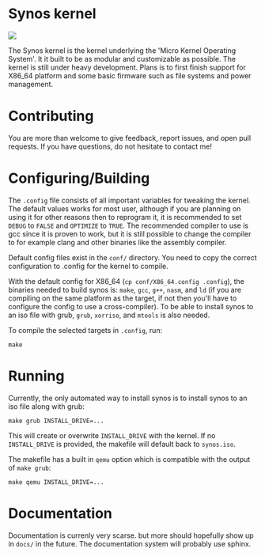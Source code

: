 # Synos kernel
<a href="https://travis-ci.com/syncos/synos"><img src="https://travis-ci.com/syncos/synos.svg?branch=master"></img></a>

The Synos kernel is the kernel underlying the 'Micro Kernel Operating System'. It it built to be as modular and customizable as possible. The kernel is still under heavy development. Plans is to first finish support for X86_64 platform and some basic firmware such as file systems and power management.
# Contributing
You are more than welcome to give feedback, report issues, and open pull requests. If you have questions, do not hesitate to contact me!
# Configuring/Building
The `.config` file consists of all important variables for tweaking the kernel. The default values works for most user, although if you are planning on using it for other reasons then to reprogram it, it is recommended to set `DEBUG` to `FALSE` and `OPTIMIZE` to `TRUE`. The recommended compiler to use is gcc since it is proven to work, but it is still possible to change the compiler to for example clang and other binaries like the assembly compiler. 

Default config files exist in the `conf/` directory. You need to copy the correct configuration to .config for the kernel to compile.

With the default config for X86_64 (`cp conf/X86_64.config .config`), the binaries needed to build synos is: `make`, `gcc`, `g++`, `nasm`, and `ld` (if you are compiling on the same platform as the target, if not then you'll have to configure the config to use a cross-compiler). To be able to install synos to an iso file with grub, `grub`, `xorriso`, and `mtools` is also needed.

To compile the selected targets in `.config`, run:

    make
# Running
Currently, the only automated way to install synos is to install synos to an iso file along with grub:

    make grub INSTALL_DRIVE=...
This will create or overwrite `INSTALL_DRIVE` with the kernel. If no `INSTALL_DRIVE` is provided, the makefile will default back to `synos.iso`.

The makefile has a built in `qemu` option which is compatible with the output of `make grub`:

    make qemu INSTALL_DRIVE=...
# Documentation
Documentation is currenly very scarse. but more should hopefully show up in `docs/` in the future. The documentation system will probably use sphinx.
